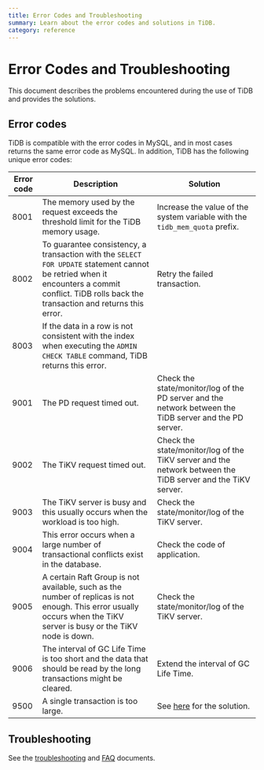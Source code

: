 ```yaml
---
title: Error Codes and Troubleshooting
summary: Learn about the error codes and solutions in TiDB.
category: reference
---
```


# Error Codes and Troubleshooting

This document describes the problems encountered during the use of TiDB and provides the solutions.

## Error codes

TiDB is compatible with the error codes in MySQL, and in most cases returns the same error code as MySQL. In addition, TiDB has the following unique error codes:

| Error code | Description | Solution |
| ---- | ------- | --------- |
| 8001 | The memory used by the request exceeds the threshold limit for the TiDB memory usage. | Increase the value of the system variable with the `tidb_mem_quota` prefix. |
| 8002 | To guarantee consistency, a transaction with the `SELECT FOR UPDATE` statement cannot be retried when it encounters a commit conflict. TiDB rolls back the transaction and returns this error. | Retry the failed transaction. |
| 8003 | If the data in a row is not consistent with the index when executing the `ADMIN CHECK TABLE` command, TiDB returns this error. |
| 9001 | The PD request timed out. | Check the state/monitor/log of the PD server and the network between the TiDB server and the PD server. |
| 9002 | The TiKV request timed out. | Check the state/monitor/log of the TiKV server and the network between the TiDB server and the TiKV server. |
| 9003 | The TiKV server is busy and this usually occurs when the workload is too high. | Check the state/monitor/log of the TiKV server. |
| 9004 | This error occurs when a large number of transactional conflicts exist in the database. | Check the code of application. |
| 9005 | A certain Raft Group is not available, such as the number of replicas is not enough. This error usually occurs when the TiKV server is busy or the TiKV node is down. | Check the state/monitor/log of the TiKV server. |
| 9006 | The interval of GC Life Time is too short and the data that should be read by the long transactions might be cleared. | Extend the interval of GC Life Time. |
| 9500 | A single transaction is too large. | See [here](/faq/tidb.md#the-error-message-transaction-too-large-is-displayed) for the solution. |

## Troubleshooting

See the [troubleshooting](/dev/how-to/troubleshoot/cluster-setup.md) and [FAQ](/faq/tidb.md) documents.
